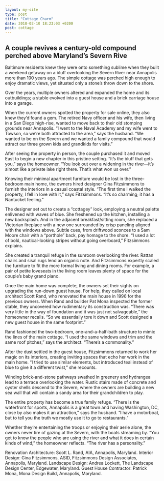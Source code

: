 ```yaml
---
layout: my-site
type: post
title: "Cottage Charm"
date: 2018-02-10 18:23:03 +0200
post: cottage
---
```


<h2>A couple revives a century-old compound perched above Maryland’s Severn Rive</h2>

Baltimore residents knew they were onto something sublime when they built a weekend getaway on a bluff overlooking the Severn River near Annapolis more than 100 years ago. The simple cottage was perched high enough to enjoy dramatic views, yet situated only a stone’s throw down to the shore.

Over the years, multiple owners altered and expanded the home and its outbuildings; a stable evolved into a guest house and a brick carriage house into a garage.

When the current owners spotted the property for sale online, they also knew they’d found a gem. The retired Navy officer and his wife, then living in a San Diego high-rise, wanted to move back to their old stomping grounds near Annapolis. “I went to the Naval Academy and my wife went to Towson, so we’re both attracted to the area,” says the husband. “We wanted to be on the Severn and we wanted a family compound that would attract our three grown kids and grandkids for visits.”

After seeing the property in person, the couple purchased it and moved East to begin a new chapter in this pristine setting. “It’s the bluff that gets you,” says the homeowner. “You look out over a widening in the river—it’s almost like a private lake right there. That’s what won us over.”

Knowing their minimal apartment furniture would be lost in the three-bedroom main home, the owners hired designer Gina Fitzsimmons to furnish the interiors in a casual coastal style. “The first time I walked the property, I fell in love with it,” says Fitzsimmons. “It’s so charming; it has a Nantucket feeling.”

The designer set out to create a “cottagey” look, employing a neutral palette enlivened with waves of blue. She freshened up the kitchen, installing a new backsplash. And in the adjacent breakfast/sitting room, she replaced a Victorian fireplace with a new one surrounded by crisp paneling aligned with the windows above. Subtle cues, from driftwood sconces to a Sam Moore chair with a “porthole” back, pay homage to the shore. “I used a lot of bold, nautical-looking stripes without going overboard,” Fitzsimmons explains.

She created a tranquil refuge in the sunroom overlooking the river. Rattan chairs and sisal rugs lend an organic note. And Fitzsimmons expertly scaled the furniture to fit the more formal living and dining rooms. For example, a pair of petite loveseats in the living room leaves plenty of space for the couple’s baby grand piano.

Once the main home was complete, the owners set their sights on upgrading the run-down guest house. For help, they called on local architect Scott Rand, who renovated the main house in 1996 for the previous owners. When Rand and builder Pat Mona inspected the former stable, they uncovered how rudimentary its construction was. “There was very little in the way of foundation and it was just not salvageable,” the homeowner recalls. “So we essentially tore it down and Scott designed a new guest house in the same footprint.”

Rand fashioned the two-bedroom, one-and-a-half-bath structure to mimic the lines of the main cottage. “I used the same windows and trim and the same roof pitches,” says the architect. “There’s a commonality.”

After the dust settled in the guest house, Fitzsimmons returned to work her magic on its interiors, creating inviting spaces that echo her work in the main home. “I tried to use similar elements, but introduced teal instead of blue to give it a different twist,” she recounts.

Winding brick-and-stone pathways swathed in greenery and hydrangea lead to a terrace overlooking the water. Rustic stairs made of concrete and oyster shells descend to the Severn, where the owners are building a new sea wall that will contain a sandy area for their grandchildren to play.

The entire property has become a true family refuge. “There is the waterfront for sports, Annapolis is a great town and having Washington, DC, close by also makes it an attraction,” says the husband. “I have a motorboat, but to tell you the truth we mostly use it to go to restaurants.”

Whether they’re entertaining the troops or enjoying their aerie alone, the owners never tire of gazing at the Severn, with the boats streaming by. “You get to know the people who are using the river and what it does in certain kinds of wind,” the homeowner reflects. “The river has a personality.”

Renovation Architecture: Scott L. Rand, AIA, Annapolis, Maryland. Interior Design: Gina Fitzsimmons, ASID, Fitzsimmons Design Associates, Annapolis, Maryland. Landscape Design: Andrea Lockett, The Landscape Design Center, Edgewater, Maryland. Guest House Contractor: Patrick Mona, Mona Design Build, Annapolis, Maryland. 

